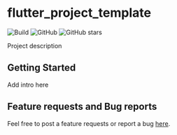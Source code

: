 # flutter_project_template

![Build](https://github.com/march-dev/flutter_project_template/workflows/build/badge.svg)
![GitHub](https://img.shields.io/github/license/march-dev/flutter_project_template)
![GitHub stars](https://img.shields.io/github/stars/march-dev/flutter_project_template?style=social)

Project description

## Getting Started

Add intro here

## Feature requests and Bug reports

Feel free to post a feature requests or report a bug [here](https://github.com/march-dev/flutter_project_template/issues).
